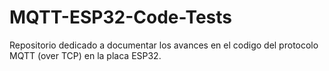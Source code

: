 # MQTT-ESP32-Code-Tests
Repositorio dedicado a documentar los avances en el codigo del protocolo MQTT (over TCP) en la placa ESP32.
